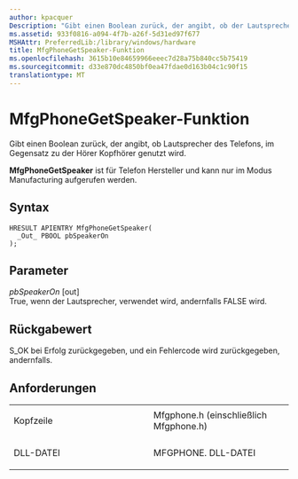 ```yaml
---
author: kpacquer
Description: "Gibt einen Boolean zurück, der angibt, ob der Lautsprecher des Telefons, im Gegensatz zu den Hörer Kopfhörer verwendet wird."
ms.assetid: 933f0816-a094-4f7b-a26f-5d31ed97f677
MSHAttr: PreferredLib:/library/windows/hardware
title: MfgPhoneGetSpeaker-Funktion
ms.openlocfilehash: 3615b10e84659966eeec7d28a75b840cc5b75419
ms.sourcegitcommit: d33e870dc4850bf0ea47fdae0d163b04c1c90f15
translationtype: MT
---
```

# <a name="mfgphonegetspeaker-function"></a>MfgPhoneGetSpeaker-Funktion


Gibt einen Boolean zurück, der angibt, ob Lautsprecher des Telefons, im Gegensatz zu der Hörer Kopfhörer genutzt wird.

**MfgPhoneGetSpeaker** ist für Telefon Hersteller und kann nur im Modus Manufacturing aufgerufen werden.

<a name="syntax"></a>Syntax
------

```ManagedCPlusPlus
HRESULT APIENTRY MfgPhoneGetSpeaker(
  _Out_ PBOOL pbSpeakerOn
);
```

<a name="parameters"></a>Parameter
----------

*pbSpeakerOn* \[out\]  
True, wenn der Lautsprecher, verwendet wird, andernfalls FALSE wird.

<a name="return-value"></a>Rückgabewert
------------

S\_OK bei Erfolg zurückgegeben, und ein Fehlercode wird zurückgegeben, andernfalls.

<a name="requirements"></a>Anforderungen
------------

<table>
<colgroup>
<col width="50%" />
<col width="50%" />
</colgroup>
<tbody>
<tr class="odd">
<td align="left"><p>Kopfzeile</p></td>
<td align="left">Mfgphone.h (einschließlich Mfgphone.h)</td>
</tr>
<tr class="even">
<td align="left"><p>DLL-DATEI</p></td>
<td align="left">MFGPHONE. DLL-DATEI</td>
</tr>
</tbody>
</table>

 

 





